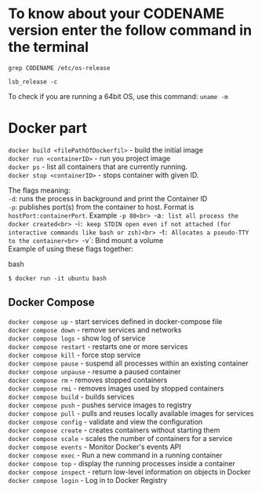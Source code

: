 # To know about your CODENAME version enter the follow command in the terminal

```
grep CODENAME /etc/os-release

lsb_release -c
```

To check if you are running a 64bit OS, use this command:
`uname -m`

# Docker part

`docker build <filePathOfDockerfil>` - build the initial image <br>
`docker run <containerID>` - run you project image<br>
`docker ps` - list all containers that are currently running.<br>
`docker stop <containerID>` - stops container with given ID.<br>

The flags meaning: <br>
`-d`: runs the process in background and print the Container ID<br>
`-p`: publishes port(s) from the container to host. Format is `hostPort:containerPort`. Example `-p 80<br>
`-a`: list all process the docker created<br>
`-i`: keep STDIN open even if not attached (for interactive commands like bash or zsh)<br>
`-t`: Allocates a pseudo-TTY to the container<br>
`-v`: Bind mount a volume<br>
Example of using these flags together:

bash

```
$ docker run -it ubuntu bash
```

## Docker Compose

`docker compose up` - start services defined in docker-compose file<br>
`docker compose down` - remove services and networks<br>
`docker compose logs` - show log of service<br>
`docker compose restart` - restarts one or more services<br>
`docker compose kill` - force stop service<br>
`docker compose pause` - suspend all processes within an existing container<br>
`docker compose unpause` - resume a paused container<br>
`docker compose rm` - removes stopped containers<br>
`docker compose rmi` - removes images used by stopped containers<br>
`docker compose build` - builds services<br>
`docker compose push` - pushes service images to registry<br>
`docker compose pull` - pulls and reuses locally available images for services<br>
`docker compose config` - validate and view the configuration<br>
`docker compose create` - creates containers without starting them<br>
`docker compose scale` - scales the number of containers for a service<br>
`docker compose events` - Monitor Docker's events API<br>
`docker compose exec` - Run a new command in a running container<br>
`docker compose top` - display the running processes inside a container<br>
`docker compose inspect` - return low-level information on objects in Docker<br>
`docker compose login` - Log in to Docker Registry<br>
